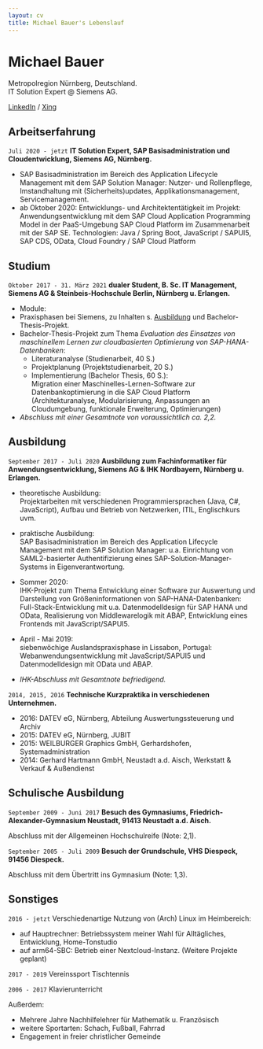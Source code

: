 ```yaml
---
layout: cv
title: Michael Bauer's Lebenslauf
---
```

# Michael Bauer

Metropolregion Nürnberg, Deutschland.  
IT Solution Expert @ Siemens AG.

[LinkedIn](https://www.linkedin.com/in/michael-bauer-b75923188/) / 
[Xing](https://www.xing.com/profile/Michael_Bauer725/cv)


## Arbeitserfahrung

`Juli 2020 - jetzt` __IT Solution Expert, SAP Basisadministration und Cloudentwicklung, Siemens AG, Nürnberg.__

* SAP Basisadministration im Bereich des Application Lifecycle Management mit dem SAP Solution Manager: Nutzer- und Rollenpflege, Imstandhaltung mit (Sicherheits)updates, Applikationsmanagement, Servicemanagement.  
* ab Oktober 2020: Entwicklungs- und Architektentätigkeit im Projekt: 
Anwendungsentwicklung mit dem SAP Cloud Application Programming Model in der PaaS-Umgebung SAP Cloud Platform im Zusammenarbeit mit der SAP SE.
Technologien: Java / Spring Boot, JavaScript / SAPUI5, SAP CDS, OData, Cloud Foundry / SAP Cloud Platform


## Studium

`Oktober 2017 - 31. März 2021` __dualer Student, B. Sc. IT Management, Siemens AG & Steinbeis-Hochschule Berlin, Nürnberg u. Erlangen.__

* Module: 
* Praxisphasen bei Siemens, zu Inhalten s. [Ausbildung](#ausbildung) und Bachelor-Thesis-Projekt.
* Bachelor-Thesis-Projekt zum Thema *Evaluation des Einsatzes von maschinellem Lernen zur cloudbasierten Optimierung von SAP-HANA-Datenbanken*:  
	- Literaturanalyse (Studienarbeit, 40 S.)
	- Projektplanung (Projektstudienarbeit, 20 S.)
	- Implementierung (Bachelor Thesis, 60 S.):  
Migration einer Maschinelles-Lernen-Software zur Datenbankoptimierung in die SAP Cloud Platform (Architekturanalyse, Modularisierung, Anpassungen an Cloudumgebung, funktionale Erweiterung, Optimierungen)
* *Abschluss mit einer Gesamtnote von voraussichtlich ca. 2,2.*


## Ausbildung

`September 2017 - Juli 2020` __Ausbildung zum Fachinformatiker für Anwendungsentwicklung, Siemens AG & IHK Nordbayern, Nürnberg u. Erlangen.__  

* theoretische Ausbildung:  
Projektarbeiten mit verschiedenen Programmiersprachen (Java, C#, JavaScript), Aufbau und Betrieb von Netzwerken, ITIL, Englischkurs uvm.
* praktische Ausbildung:  
SAP Basisadministration im Bereich des Application Lifecycle Management mit dem SAP Solution Manager: u.a. Einrichtung von SAML2-basierter Authentifizierung eines SAP-Solution-Manager-Systems in Eigenverantwortung.
* Sommer 2020:  
IHK-Projekt zum Thema Entwicklung einer Software zur Auswertung und Darstellung von Größeninformationen von SAP-HANA-Datenbanken: 
Full-Stack-Entwicklung mit u.a. Datenmodelldesign für SAP HANA und OData, Realisierung von Middlewarelogik mit ABAP, Entwicklung eines Frontends mit JavaScript/SAPUI5.
* April - Mai 2019:  
siebenwöchige Auslandspraxisphase in Lissabon, Portugal: Webanwendungsentwicklung mit JavaScript/SAPUI5 und Datenmodelldesign mit OData und ABAP.

* *IHK-Abschluss mit Gesamtnote befriedigend.*



`2014, 2015, 2016` __Technische Kurzpraktika in verschiedenen Unternehmen.__  

* 2016: DATEV eG, Nürnberg, Abteilung Auswertungssteuerung und Archiv
* 2015: DATEV eG, Nürnberg, JUBIT
* 2015: WEILBURGER Graphics GmbH, Gerhardshofen, Systemadministration
* 2014: Gerhard Hartmann GmbH, Neustadt a.d. Aisch, Werkstatt & Verkauf & Außendienst


## Schulische Ausbildung

`September 2009 - Juni 2017` __Besuch des Gymnasiums, Friedrich-Alexander-Gymnasium Neustadt, 91413 Neustadt a.d. Aisch.__  

Abschluss mit der Allgemeinen Hochschulreife (Note: 2,1).



`September 2005 - Juli 2009` __Besuch der Grundschule, VHS Diespeck, 91456 Diespeck.__

Abschluss mit dem Übertritt ins Gymnasium (Note: 1,3).


## Sonstiges

`2016 - jetzt` Verschiedenartige Nutzung von (Arch) Linux im Heimbereich:  

* auf Hauptrechner: Betriebssystem meiner Wahl für Alltägliches, Entwicklung, Home-Tonstudio
* auf arm64-SBC: Betrieb einer Nextcloud-Instanz. (Weitere Projekte geplant)

`2017 - 2019` Vereinssport Tischtennis

`2006 - 2017` Klavierunterricht


Außerdem:  

* Mehrere Jahre Nachhilfelehrer für Mathematik u. Französisch
* weitere Sportarten: Schach, Fußball, Fahrrad
* Engagement in freier christlicher Gemeinde


<!-- ### Footer

Zuletzt geändert: Januar 2021 -->


